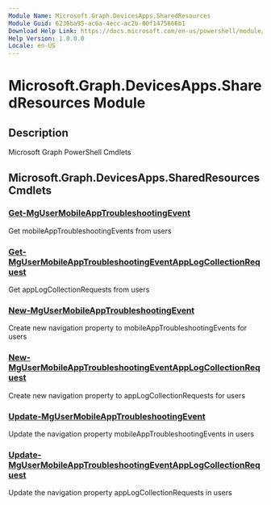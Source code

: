 ```yaml
---
Module Name: Microsoft.Graph.DevicesApps.SharedResources
Module Guid: 6236ba95-ac6a-4ecc-ac2b-00f1475666b1
Download Help Link: https://docs.microsoft.com/en-us/powershell/module/microsoft.graph.devicesapps.sharedresources
Help Version: 1.0.0.0
Locale: en-US
---
```


# Microsoft.Graph.DevicesApps.SharedResources Module
## Description
Microsoft Graph PowerShell Cmdlets

## Microsoft.Graph.DevicesApps.SharedResources Cmdlets
### [Get-MgUserMobileAppTroubleshootingEvent](Get-MgUserMobileAppTroubleshootingEvent.md)
Get mobileAppTroubleshootingEvents from users

### [Get-MgUserMobileAppTroubleshootingEventAppLogCollectionRequest](Get-MgUserMobileAppTroubleshootingEventAppLogCollectionRequest.md)
Get appLogCollectionRequests from users

### [New-MgUserMobileAppTroubleshootingEvent](New-MgUserMobileAppTroubleshootingEvent.md)
Create new navigation property to mobileAppTroubleshootingEvents for users

### [New-MgUserMobileAppTroubleshootingEventAppLogCollectionRequest](New-MgUserMobileAppTroubleshootingEventAppLogCollectionRequest.md)
Create new navigation property to appLogCollectionRequests for users

### [Update-MgUserMobileAppTroubleshootingEvent](Update-MgUserMobileAppTroubleshootingEvent.md)
Update the navigation property mobileAppTroubleshootingEvents in users

### [Update-MgUserMobileAppTroubleshootingEventAppLogCollectionRequest](Update-MgUserMobileAppTroubleshootingEventAppLogCollectionRequest.md)
Update the navigation property appLogCollectionRequests in users

